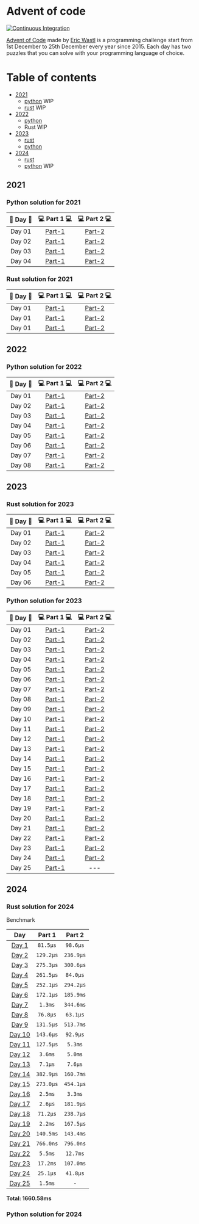 # Advent of code

[![Continuous Integration](https://github.com/Mishco/adventofcode/actions/workflows/ci.yml/badge.svg)](https://github.com/Mishco/adventofcode/actions/workflows/ci.yml)

[Advent of Code](https://adventofcode.com/) made by [Eric Wastl](http://was.tl/) is a programming challenge start from
1st December to 25th December every year since 2015. Each day has two puzzles that you can solve with your programming
language of choice.

Table of contents
=================

<!--ts-->

* [2021](#2021)
    * [python](#python-solution-for-2021) WIP
    * [rust](#rust-solution-for-2021) WIP
* [2022](#2022)
    * [python](#python-solution-for-2023)
    * Rust WIP
* [2023](#2023)
    * [rust](#rust-solution-for-2023)
    * [python](#python-solution-for-2023)
* [2024](#2024)
    * [rust](#rust-solution-for-2024)
    * [python](#python-solution-for-2024) WIP

<!--te-->

## 2021

### Python solution for 2021

| 🎄 Day 🎄 |             💻 Part 1 💻             |             💻 Part 2 💻             |
|:---------:|:------------------------------------:|:------------------------------------:|
|  Day 01   | [Part-1](2021/python/day-01/main.py) | [Part-2](2021/python/day-01/main.py) |
|  Day 02   | [Part-1](2021/python/day-02/main.py) | [Part-2](2021/python/day-02/main.py) |
|  Day 03   | [Part-1](2021/python/day-03/main.py) | [Part-2](2021/python/day-03/main.py) |
|  Day 04   | [Part-1](2021/python/day-04/main.py) | [Part-2](2021/python/day-04/main.py) |

### Rust solution for 2021

| 🎄 Day 🎄 |               💻 Part 1 💻                |               💻 Part 2 💻                |
|:---------:|:-----------------------------------------:|:-----------------------------------------:|
|  Day 01   | [Part-1](2021/rust/day-01-rs/src/main.rs) | [Part-2](2021/rust/day-01-rs/src/main.rs) |
|  Day 01   | [Part-1](2021/rust/day-02-rs/src/main.rs) | [Part-2](2021/rust/day-03-rs/src/main.rs) |
|  Day 01   | [Part-1](2021/rust/day-02-rs/src/main.rs) | [Part-2](2021/rust/day-03-rs/src/main.rs) |

## 2022

### Python solution for 2022

| 🎄 Day 🎄 |            💻 Part 1 💻             |            💻 Part 2 💻             |
|:---------:|:-----------------------------------:|:-----------------------------------:|
|  Day 01   | [Part-1](2022/python/day-1/main.py) | [Part-2](2022/python/day-1/main.py) |
|  Day 02   | [Part-1](2022/python/day-2/main.py) | [Part-2](2022/python/day-2/main.py) |
|  Day 03   | [Part-1](2022/python/day-3/main.py) | [Part-2](2022/python/day-3/main.py) |
|  Day 04   | [Part-1](2022/python/day-4/main.py) | [Part-2](2022/python/day-4/main.py) |
|  Day 05   | [Part-1](2022/python/day-5/main.py) | [Part-2](2022/python/day-5/main.py) |
|  Day 06   | [Part-1](2022/python/day-6/main.py) | [Part-2](2022/python/day-6/main.py) |
|  Day 07   | [Part-1](2022/python/day-7/main.py) | [Part-2](2022/python/day-7/main.py) |
|  Day 08   | [Part-1](2022/python/day-8/main.py) | [Part-2](2022/python/day-8/main.py) |

## 2023

### Rust solution for 2023

| 🎄 Day 🎄 |           💻 Part 1 💻            |           💻 Part 2 💻            |
|:---------:|:---------------------------------:|:---------------------------------:|
|  Day 01   | [Part-1](2023/rust/src/bin/01.rs) | [Part-2](2023/rust/src/bin/01.rs) |
|  Day 02   | [Part-1](2023/rust/src/bin/02.rs) | [Part-2](2023/rust/src/bin/02.rs) |
|  Day 03   | [Part-1](2023/rust/src/bin/03.rs) | [Part-2](2023/rust/src/bin/03.rs) |
|  Day 04   | [Part-1](2023/rust/src/bin/04.rs) | [Part-2](2023/rust/src/bin/04.rs) |
|  Day 05   | [Part-1](2023/rust/src/bin/05.rs) | [Part-2](2023/rust/src/bin/05.rs) |
|  Day 06   | [Part-1](2023/rust/src/bin/06.rs) | [Part-2](2023/rust/src/bin/06.rs) |

### Python solution for 2023

| 🎄 Day 🎄 |             💻 Part 1 💻             |             💻 Part 2 💻             |
|:---------:|:------------------------------------:|:------------------------------------:|
|  Day 01   | [Part-1](2023/python/day-1/main.py)  | [Part-2](2023/python/day-1/main2.py) |
|  Day 02   | [Part-1](2023/python/day-2/main.py)  | [Part-2](2023/python/day-2/main2.py) |
|  Day 03   | [Part-1](2023/python/day-3/main.py)  | [Part-2](2023/python/day-3/main.py)  |
|  Day 04   | [Part-1](2023/python/day-4/main.py)  | [Part-2](2023/python/day-4/main.py)  |
|  Day 05   | [Part-1](2023/python/day-5/main.py)  | [Part-2](2023/python/day-5/main.py)  |
|  Day 06   | [Part-1](2023/python/day-6/main.py)  | [Part-2](2023/python/day-6/main.py)  |
|  Day 07   | [Part-1](2023/python/day-7/main.py)  | [Part-2](2023/python/day-7/main.py)  |
|  Day 08   | [Part-1](2023/python/day-8/main.py)  | [Part-2](2023/python/day-8/main.py)  |
|  Day 09   | [Part-1](2023/python/day-9/main.py)  | [Part-2](2023/python/day-9/main.py)  |
|  Day 10   | [Part-1](2023/python/day-10/main.py) | [Part-2](2023/python/day-10/main.py) |
|  Day 11   | [Part-1](2023/python/day-11/main.py) | [Part-2](2023/python/day-11/main.py) |
|  Day 12   | [Part-1](2023/python/day-12/main.py) | [Part-2](2023/python/day-12/main.py) |
|  Day 13   | [Part-1](2023/python/day-13/main.py) | [Part-2](2023/python/day-13/main.py) |
|  Day 14   | [Part-1](2023/python/day-14/main.py) | [Part-2](2023/python/day-14/main.py) |
|  Day 15   | [Part-1](2023/python/day-15/main.py) | [Part-2](2023/python/day-15/main.py) |
|  Day 16   | [Part-1](2023/python/day-16/main.py) | [Part-2](2023/python/day-16/main.py) |
|  Day 17   | [Part-1](2023/python/day-17/main.py) | [Part-2](2023/python/day-17/main.py) |
|  Day 18   | [Part-1](2023/python/day-18/main.py) | [Part-2](2023/python/day-18/main.py) |
|  Day 19   | [Part-1](2023/python/day-19/main.py) | [Part-2](2023/python/day-19/main.py) |
|  Day 20   | [Part-1](2023/python/day-20/main.py) | [Part-2](2023/python/day-20/main.py) |
|  Day 21   | [Part-1](2023/python/day-21/main.py) | [Part-2](2023/python/day-21/main.py) |
|  Day 22   | [Part-1](2023/python/day-22/main.py) | [Part-2](2023/python/day-22/main.py) |
|  Day 23   | [Part-1](2023/python/day-23/main.py) | [Part-2](2023/python/day-23/main.py) |
|  Day 24   | [Part-1](2023/python/day-24/main.py) | [Part-2](2023/python/day-24/main.py) |
|  Day 25   | [Part-1](2023/python/day-25/main.py) |                 ---                  |

## 2024

### Rust solution for 2024

Benchmark

|                Day                |  Part 1   |  Part 2   |
|:---------------------------------:|:---------:|:---------:|
| [Day 1](2024/rust/src/bin/01.rs)  | `81.5µs`  | `98.6µs`  |
| [Day 2](2024/rust/src/bin/02.rs)  | `129.2µs` | `236.9µs` |
| [Day 3](2024/rust/src/bin/03.rs)  | `275.3µs` | `300.6µs` |
| [Day 4](2024/rust/src/bin/04.rs)  | `261.5µs` | `84.0µs`  |
| [Day 5](2024/rust/src/bin/05.rs)  | `252.1µs` | `294.2µs` |
| [Day 6](2024/rust/src/bin/06.rs)  | `172.1µs` | `185.9ms` |
| [Day 7](2024/rust/src/bin/07.rs)  |  `1.3ms`  | `344.6ms` |
| [Day 8](2024/rust/src/bin/08.rs)  | `76.8µs`  | `63.1µs`  |
| [Day 9](2024/rust/src/bin/09.rs)  | `131.5µs` | `513.7ms` |
| [Day 10](2024/rust/src/bin/10.rs) | `143.6µs` | `92.9µs`  |
| [Day 11](2024/rust/src/bin/11.rs) | `127.5µs` |  `5.3ms`  |
| [Day 12](2024/rust/src/bin/12.rs) |  `3.6ms`  |  `5.0ms`  |
| [Day 13](2024/rust/src/bin/13.rs) |  `7.1µs`  |  `7.6µs`  |
| [Day 14](2024/rust/src/bin/14.rs) | `382.9µs` | `160.7ms` |
| [Day 15](2024/rust/src/bin/15.rs) | `273.0µs` | `454.1µs` |
| [Day 16](2024/rust/src/bin/16.rs) |  `2.5ms`  |  `3.3ms`  |
| [Day 17](2024/rust/src/bin/17.rs) |  `2.6µs`  | `181.9µs` |
| [Day 18](2024/rust/src/bin/18.rs) | `71.2µs`  | `238.7µs` |
| [Day 19](2024/rust/src/bin/19.rs) |  `2.2ms`  | `167.5µs` |
| [Day 20](2024/rust/src/bin/20.rs) | `140.5ms` | `143.4ms` |
| [Day 21](2024/rust/src/bin/21.rs) | `766.0ns` | `796.0ns` |
| [Day 22](2024/rust/src/bin/22.rs) |  `5.5ms`  | `12.7ms`  |
| [Day 23](2024/rust/src/bin/23.rs) | `17.2ms`  | `107.0ms` |
| [Day 24](2024/rust/src/bin/24.rs) | `25.1µs`  | `41.8µs`  |
| [Day 25](2024/rust/src/bin/25.rs) |  `1.5ms`  |    `-`    |

**Total: 1660.58ms**

### Python solution for 2024
